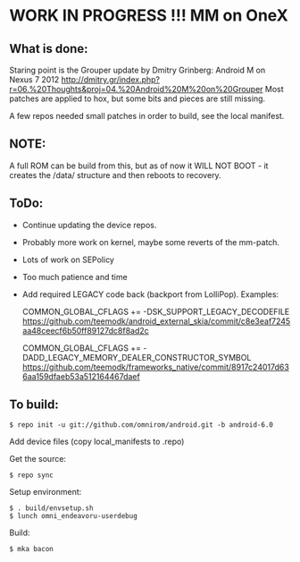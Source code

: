 WORK IN PROGRESS !!! MM on OneX
===============================


What is done:
-------------

Staring point is the Grouper update by Dmitry Grinberg: Android M on Nexus 7 2012
http://dmitry.gr/index.php?r=06.%20Thoughts&proj=04.%20Android%20M%20on%20Grouper
Most patches are applied to hox, but some bits and pieces are still missing.

A few repos needed small patches in order to build, see the local manifest.

NOTE:
-----
A full ROM can be build from this, but as of now it WILL NOT BOOT -
 it creates the /data/ structure and then reboots to recovery.

ToDo:
-----

- Continue updating the device repos.
- Probably more work on kernel, maybe some reverts of the mm-patch.
- Lots of work on SEPolicy
- Too much patience and time
- Add required LEGACY code back (backport from LolliPop). Examples:

    COMMON_GLOBAL_CFLAGS += -DSK_SUPPORT_LEGACY_DECODEFILE
    https://github.com/teemodk/android_external_skia/commit/c8e3eaf7245aa48ceecf6b50ff89127dc8f8ad2c
    
    COMMON_GLOBAL_CFLAGS += -DADD_LEGACY_MEMORY_DEALER_CONSTRUCTOR_SYMBOL
    https://github.com/teemodk/frameworks_native/commit/8917c24017d636aa159dfaeb53a512164467daef



To build:
---------

    $ repo init -u git://github.com/omnirom/android.git -b android-6.0

Add device files (copy local_manifests to .repo)

Get the source:

    $ repo sync

Setup environment:

    $ . build/envsetup.sh
    $ lunch omni_endeavoru-userdebug

Build:

    $ mka bacon




